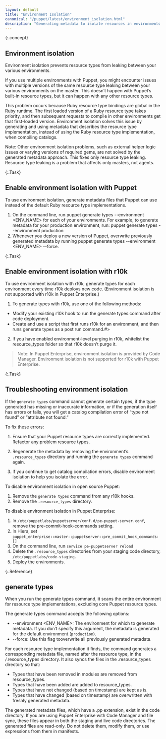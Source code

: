 ```yaml
---
layout: default
title: "Environment Isolation"
canonical: "/puppet/latest/environment_isolation.html"
description: "Generating metadata to isolate resources in environments in Puppet"
---
```


[code_mgr_env]: {{pe}}/code_mgr.html#environment-isolation-metadata

{:.concept}
## Environment isolation

Environment isolation prevents resource types from leaking between your various environments.
 
If you use multiple environments with Puppet, you might encounter issues with multiple versions of the same resource type leaking between your various environments on the master. This doesn’t happen with Puppet’s built-in resource types, but it can happen with any other resource types. 
 
This problem occurs because Ruby resource type bindings are global in the Ruby runtime. The first loaded version of a Ruby resource type takes priority, and then subsequent requests to compile in other environments get that first-loaded version. Environment isolation solves this issue by generating and using metadata that describes the resource type implementation, instead of using the Ruby resource type implementation, when compiling catalogs.
 
Note: Other environment isolation problems, such as external helper logic issues or varying versions of required gems, are not solved by the generated metadata approach. This fixes only resource type leaking. Resource type leaking is a problem that affects only masters, not agents.


{:.Task} 
## Enable environment isolation with Puppet

To use environment isolation, generate metadata files that Puppet can use instead of the default Ruby resource type implementations.
  
1. On the command line, run puppet generate types --environment <ENV_NAME> for each of your environments. For example, to generate metadata for your production environment, run: puppet generate types --environment production
2. Whenever you deploy a new version of Puppet, overwrite previously generated metadata by running puppet generate types --environment <ENV_NAME> --force.
 
 
{:.Task} 
## Enable environment isolation with r10k
 
To use environment isolation with r10k, generate types for each environment every time r10k deploys new code. (Environment isolation is not supported with r10k in Puppet Enterprise.)
 

1. To generate types with r10k, use one of the following methods:
 
* Modify your existing r10k hook to run the generate types command after code deployment.
* Create and use a script that first runs r10k for an environment, and then runs generate types as a post run command.#>
 
2. If you have enabled environment-level purging in r10k, whitelist the resource_types folder so that r10k doesn’t purge it.
 
> Note: In Puppet Enterprise, environment isolation is provided by Code Manager. Environment isolation is not supported for r10k with Puppet Enterprise.
 
 
{:.Task} 
## Troubleshooting environment isolation

If the `generate types` command cannot generate certain types, if the type generated has missing or inaccurate information, or if the generation itself has errors or fails,  you will get a catalog compilation error of “type not found” or “attribute not found.” 
 
To fix these errors:
 
1. Ensure that your Puppet resource types are correctly implemented. Refactor any problem resource types.
 
2. Regenerate the metadata by removing the environment’s `.resource_types` directory and running the `generate types` command again.
 
3. If you continue to get catalog compilation errors, disable environment isolation to help you isolate the error.
 
To disable environment isolation in open source Puppet:
 
1. Remove the `generate types` command from any r10k hooks.
2. Remove the `.resource_types` directory.
 
To disable environment isolation in Puppet Enterprise:
 
1. In `/etc/puppetlabs/puppetserver/conf.d/pe-puppet-server.conf`, remove the pre-commit-hook-commands setting.
2. In Hiera, set `puppet_enterprise::master::puppetserver::pre_commit_hook_commands: []`
3. On the command line, run `service pe-puppetserver reload`
4. Delete the `.resource_types` directories from your staging code directory, `/etc/puppetlabs/code-staging`.
5. Deploy the environments.


{:.Reference} 
## generate types
 
When you run the generate types command, it scans the entire environment for resource type implementations, excluding core Puppet resource types.
 
The generate types command accepts the following options:
 
*  --environment <ENV_NAME>: The environment for which to generate metadata. If you don’t specify this argument, the metadata is generated for the default environment (`production`).
*  --force: Use this flag tooverwrite all previously generated metadata.
 
For each resource type implementation it finds, the command generates a corresponding metadata file, named after the resource type, in the <env-root>/.resource_types directory.
It also syncs the files in the .resource_types directory so that:
 
* Types that have been removed in modules are removed from resource_types.
* Types that have been added are added to resource_types.
* Types that have not changed (based on timestamp) are kept as is.
* Types that have changed (based on timestamp) are overwritten with freshly generated metadata.
 
The generated metadata files, which have a .pp extension, exist in the code directory. If you are using Puppet Enterprise with Code Manager and file sync, these files appear in both the staging and live code directories. The generated files are read-only. Do not delete them, modify them, or use expressions from them in manifests.
 








